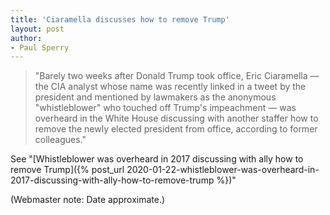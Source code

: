 ```yaml
---
title: 'Ciaramella discusses how to remove Trump'
layout: post
author:
- Paul Sperry
---
```


> "Barely two weeks after Donald Trump took office, Eric Ciaramella — the CIA analyst whose name was recently linked in a tweet by the president and mentioned by lawmakers as the anonymous "whistleblower" who touched off Trump's impeachment — was overheard in the White House discussing with another staffer how to remove the newly elected president from office, according to former colleagues."

See "[Whistleblower was overheard in 2017 discussing with ally how to remove Trump]({% post_url 2020-01-22-whistleblower-was-overheard-in-2017-discussing-with-ally-how-to-remove-trump %})"

(Webmaster note: Date approximate.)
